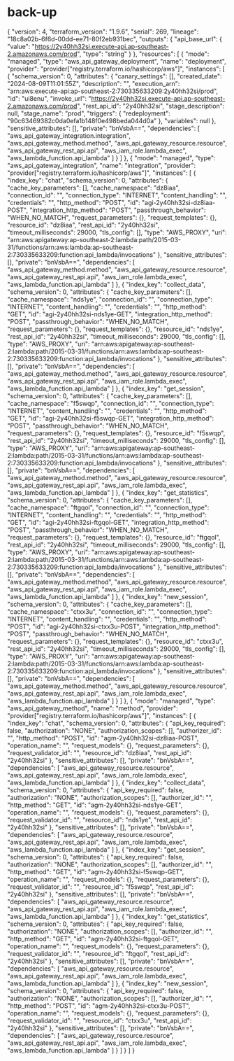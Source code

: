 # back-up
{
  "version": 4,
  "terraform_version": "1.9.6",
  "serial": 269,
  "lineage": "18c8a02b-6f6d-00dd-ee71-80f2eb931bec",
  "outputs": {
    "api_base_url": {
      "value": "https://2y40hh32si.execute-api.ap-southeast-2.amazonaws.com/prod",
      "type": "string"
    }
  },
  "resources": [
    {
      "mode": "managed",
      "type": "aws_api_gateway_deployment",
      "name": "deployment",
      "provider": "provider[\"registry.terraform.io/hashicorp/aws\"]",
      "instances": [
        {
          "schema_version": 0,
          "attributes": {
            "canary_settings": [],
            "created_date": "2024-08-09T11:01:55Z",
            "description": "",
            "execution_arn": "arn:aws:execute-api:ap-southeast-2:730335633209:2y40hh32si/prod",
            "id": "ui8enu",
            "invoke_url": "https://2y40hh32si.execute-api.ap-southeast-2.amazonaws.com/prod",
            "rest_api_id": "2y40hh32si",
            "stage_description": null,
            "stage_name": "prod",
            "triggers": {
              "redeployment": "90c63469382c0da0efa1b148f0e498beda044d0a"
            },
            "variables": null
          },
          "sensitive_attributes": [],
          "private": "bnVsbA==",
          "dependencies": [
            "aws_api_gateway_integration.integration",
            "aws_api_gateway_method.method",
            "aws_api_gateway_resource.resource",
            "aws_api_gateway_rest_api.api",
            "aws_iam_role.lambda_exec",
            "aws_lambda_function.api_lambda"
          ]
        }
      ]
    },
    {
      "mode": "managed",
      "type": "aws_api_gateway_integration",
      "name": "integration",
      "provider": "provider[\"registry.terraform.io/hashicorp/aws\"]",
      "instances": [
        {
          "index_key": "chat",
          "schema_version": 0,
          "attributes": {
            "cache_key_parameters": [],
            "cache_namespace": "dz8iaa",
            "connection_id": "",
            "connection_type": "INTERNET",
            "content_handling": "",
            "credentials": "",
            "http_method": "POST",
            "id": "agi-2y40hh32si-dz8iaa-POST",
            "integration_http_method": "POST",
            "passthrough_behavior": "WHEN_NO_MATCH",
            "request_parameters": {},
            "request_templates": {},
            "resource_id": "dz8iaa",
            "rest_api_id": "2y40hh32si",
            "timeout_milliseconds": 29000,
            "tls_config": [],
            "type": "AWS_PROXY",
            "uri": "arn:aws:apigateway:ap-southeast-2:lambda:path/2015-03-31/functions/arn:aws:lambda:ap-southeast-2:730335633209:function:api_lambda/invocations"
          },
          "sensitive_attributes": [],
          "private": "bnVsbA==",
          "dependencies": [
            "aws_api_gateway_method.method",
            "aws_api_gateway_resource.resource",
            "aws_api_gateway_rest_api.api",
            "aws_iam_role.lambda_exec",
            "aws_lambda_function.api_lambda"
          ]
        },
        {
          "index_key": "collect_data",
          "schema_version": 0,
          "attributes": {
            "cache_key_parameters": [],
            "cache_namespace": "nds1ye",
            "connection_id": "",
            "connection_type": "INTERNET",
            "content_handling": "",
            "credentials": "",
            "http_method": "GET",
            "id": "agi-2y40hh32si-nds1ye-GET",
            "integration_http_method": "POST",
            "passthrough_behavior": "WHEN_NO_MATCH",
            "request_parameters": {},
            "request_templates": {},
            "resource_id": "nds1ye",
            "rest_api_id": "2y40hh32si",
            "timeout_milliseconds": 29000,
            "tls_config": [],
            "type": "AWS_PROXY",
            "uri": "arn:aws:apigateway:ap-southeast-2:lambda:path/2015-03-31/functions/arn:aws:lambda:ap-southeast-2:730335633209:function:api_lambda/invocations"
          },
          "sensitive_attributes": [],
          "private": "bnVsbA==",
          "dependencies": [
            "aws_api_gateway_method.method",
            "aws_api_gateway_resource.resource",
            "aws_api_gateway_rest_api.api",
            "aws_iam_role.lambda_exec",
            "aws_lambda_function.api_lambda"
          ]
        },
        {
          "index_key": "get_session",
          "schema_version": 0,
          "attributes": {
            "cache_key_parameters": [],
            "cache_namespace": "f5swqp",
            "connection_id": "",
            "connection_type": "INTERNET",
            "content_handling": "",
            "credentials": "",
            "http_method": "GET",
            "id": "agi-2y40hh32si-f5swqp-GET",
            "integration_http_method": "POST",
            "passthrough_behavior": "WHEN_NO_MATCH",
            "request_parameters": {},
            "request_templates": {},
            "resource_id": "f5swqp",
            "rest_api_id": "2y40hh32si",
            "timeout_milliseconds": 29000,
            "tls_config": [],
            "type": "AWS_PROXY",
            "uri": "arn:aws:apigateway:ap-southeast-2:lambda:path/2015-03-31/functions/arn:aws:lambda:ap-southeast-2:730335633209:function:api_lambda/invocations"
          },
          "sensitive_attributes": [],
          "private": "bnVsbA==",
          "dependencies": [
            "aws_api_gateway_method.method",
            "aws_api_gateway_resource.resource",
            "aws_api_gateway_rest_api.api",
            "aws_iam_role.lambda_exec",
            "aws_lambda_function.api_lambda"
          ]
        },
        {
          "index_key": "get_statistics",
          "schema_version": 0,
          "attributes": {
            "cache_key_parameters": [],
            "cache_namespace": "ftgqol",
            "connection_id": "",
            "connection_type": "INTERNET",
            "content_handling": "",
            "credentials": "",
            "http_method": "GET",
            "id": "agi-2y40hh32si-ftgqol-GET",
            "integration_http_method": "POST",
            "passthrough_behavior": "WHEN_NO_MATCH",
            "request_parameters": {},
            "request_templates": {},
            "resource_id": "ftgqol",
            "rest_api_id": "2y40hh32si",
            "timeout_milliseconds": 29000,
            "tls_config": [],
            "type": "AWS_PROXY",
            "uri": "arn:aws:apigateway:ap-southeast-2:lambda:path/2015-03-31/functions/arn:aws:lambda:ap-southeast-2:730335633209:function:api_lambda/invocations"
          },
          "sensitive_attributes": [],
          "private": "bnVsbA==",
          "dependencies": [
            "aws_api_gateway_method.method",
            "aws_api_gateway_resource.resource",
            "aws_api_gateway_rest_api.api",
            "aws_iam_role.lambda_exec",
            "aws_lambda_function.api_lambda"
          ]
        },
        {
          "index_key": "new_session",
          "schema_version": 0,
          "attributes": {
            "cache_key_parameters": [],
            "cache_namespace": "ctxx3u",
            "connection_id": "",
            "connection_type": "INTERNET",
            "content_handling": "",
            "credentials": "",
            "http_method": "POST",
            "id": "agi-2y40hh32si-ctxx3u-POST",
            "integration_http_method": "POST",
            "passthrough_behavior": "WHEN_NO_MATCH",
            "request_parameters": {},
            "request_templates": {},
            "resource_id": "ctxx3u",
            "rest_api_id": "2y40hh32si",
            "timeout_milliseconds": 29000,
            "tls_config": [],
            "type": "AWS_PROXY",
            "uri": "arn:aws:apigateway:ap-southeast-2:lambda:path/2015-03-31/functions/arn:aws:lambda:ap-southeast-2:730335633209:function:api_lambda/invocations"
          },
          "sensitive_attributes": [],
          "private": "bnVsbA==",
          "dependencies": [
            "aws_api_gateway_method.method",
            "aws_api_gateway_resource.resource",
            "aws_api_gateway_rest_api.api",
            "aws_iam_role.lambda_exec",
            "aws_lambda_function.api_lambda"
          ]
        }
      ]
    },
    {
      "mode": "managed",
      "type": "aws_api_gateway_method",
      "name": "method",
      "provider": "provider[\"registry.terraform.io/hashicorp/aws\"]",
      "instances": [
        {
          "index_key": "chat",
          "schema_version": 0,
          "attributes": {
            "api_key_required": false,
            "authorization": "NONE",
            "authorization_scopes": [],
            "authorizer_id": "",
            "http_method": "POST",
            "id": "agm-2y40hh32si-dz8iaa-POST",
            "operation_name": "",
            "request_models": {},
            "request_parameters": {},
            "request_validator_id": "",
            "resource_id": "dz8iaa",
            "rest_api_id": "2y40hh32si"
          },
          "sensitive_attributes": [],
          "private": "bnVsbA==",
          "dependencies": [
            "aws_api_gateway_resource.resource",
            "aws_api_gateway_rest_api.api",
            "aws_iam_role.lambda_exec",
            "aws_lambda_function.api_lambda"
          ]
        },
        {
          "index_key": "collect_data",
          "schema_version": 0,
          "attributes": {
            "api_key_required": false,
            "authorization": "NONE",
            "authorization_scopes": [],
            "authorizer_id": "",
            "http_method": "GET",
            "id": "agm-2y40hh32si-nds1ye-GET",
            "operation_name": "",
            "request_models": {},
            "request_parameters": {},
            "request_validator_id": "",
            "resource_id": "nds1ye",
            "rest_api_id": "2y40hh32si"
          },
          "sensitive_attributes": [],
          "private": "bnVsbA==",
          "dependencies": [
            "aws_api_gateway_resource.resource",
            "aws_api_gateway_rest_api.api",
            "aws_iam_role.lambda_exec",
            "aws_lambda_function.api_lambda"
          ]
        },
        {
          "index_key": "get_session",
          "schema_version": 0,
          "attributes": {
            "api_key_required": false,
            "authorization": "NONE",
            "authorization_scopes": [],
            "authorizer_id": "",
            "http_method": "GET",
            "id": "agm-2y40hh32si-f5swqp-GET",
            "operation_name": "",
            "request_models": {},
            "request_parameters": {},
            "request_validator_id": "",
            "resource_id": "f5swqp",
            "rest_api_id": "2y40hh32si"
          },
          "sensitive_attributes": [],
          "private": "bnVsbA==",
          "dependencies": [
            "aws_api_gateway_resource.resource",
            "aws_api_gateway_rest_api.api",
            "aws_iam_role.lambda_exec",
            "aws_lambda_function.api_lambda"
          ]
        },
        {
          "index_key": "get_statistics",
          "schema_version": 0,
          "attributes": {
            "api_key_required": false,
            "authorization": "NONE",
            "authorization_scopes": [],
            "authorizer_id": "",
            "http_method": "GET",
            "id": "agm-2y40hh32si-ftgqol-GET",
            "operation_name": "",
            "request_models": {},
            "request_parameters": {},
            "request_validator_id": "",
            "resource_id": "ftgqol",
            "rest_api_id": "2y40hh32si"
          },
          "sensitive_attributes": [],
          "private": "bnVsbA==",
          "dependencies": [
            "aws_api_gateway_resource.resource",
            "aws_api_gateway_rest_api.api",
            "aws_iam_role.lambda_exec",
            "aws_lambda_function.api_lambda"
          ]
        },
        {
          "index_key": "new_session",
          "schema_version": 0,
          "attributes": {
            "api_key_required": false,
            "authorization": "NONE",
            "authorization_scopes": [],
            "authorizer_id": "",
            "http_method": "POST",
            "id": "agm-2y40hh32si-ctxx3u-POST",
            "operation_name": "",
            "request_models": {},
            "request_parameters": {},
            "request_validator_id": "",
            "resource_id": "ctxx3u",
            "rest_api_id": "2y40hh32si"
          },
          "sensitive_attributes": [],
          "private": "bnVsbA==",
          "dependencies": [
            "aws_api_gateway_resource.resource",
            "aws_api_gateway_rest_api.api",
            "aws_iam_role.lambda_exec",
            "aws_lambda_function.api_lambda"
          ]
        }
      ]
    }
  ]
}
